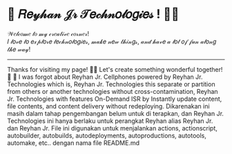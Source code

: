 # 💅 𝑅𝑒𝓎𝒽𝒶𝓃 𝒥𝓇 𝒯𝑒𝒸𝒽𝓃𝑜𝓁𝑜𝑔𝒾𝑒𝓈 ! 👧✨
 
𝒲𝑒𝓁𝒸𝑜𝓂𝑒 𝓉𝑜 𝓂𝓎 𝒸𝓇𝑒𝒶𝓉𝒾𝓋𝑒 𝒸𝑜𝓇𝓃𝑒𝓇!  
𝐼 𝓁𝑜𝓋𝑒 𝓉𝑜 𝑒𝓍𝓅𝓁𝑜𝓇𝑒 𝓉𝑒𝒸𝒽𝓃𝑜𝓁𝑜𝑔𝒾𝑒𝓈, 𝓂𝒶𝓀𝑒 𝓃𝑒𝓌 𝓉𝒽𝒾𝓃𝑔𝓈, 𝒶𝓃𝒹 𝒽𝒶𝓋𝑒 𝒶 𝓁𝑜𝓉 𝑜𝒻 𝒻𝓊𝓃 𝒶𝓁𝑜𝓃𝑔 𝓉𝒽𝑒 𝓌𝒶𝓎!

---
Thanks for visiting my page! 🎨👧 Let's create something wonderful together! 🌟 🌟
I was forgot about Reyhan Jr. Cellphones powered by Reyhan Jr. Technologies which is, Reyhan Jr. Technologies this separate or partition from others or another technologies without cross-contamination, Reyhan Jr. Technologies with features On-Demand ISR by Instantly update content, file contents, and content delivery without redeploying. Dikarenakan ini masih dalam tahap pengembangan belum untuk di terapkan, dan Reyhan Jr. Technologies ini hanya berlaku untuk perangkat Reyhan alias Reyhan Jr. dan Reyhan Jr. File ini digunakan untuk menjalankan actions, actionscript, autobuilder, autobuilds, autodeployments, autoproductions, autotools, automake, etc.. dengan  nama file README.md


